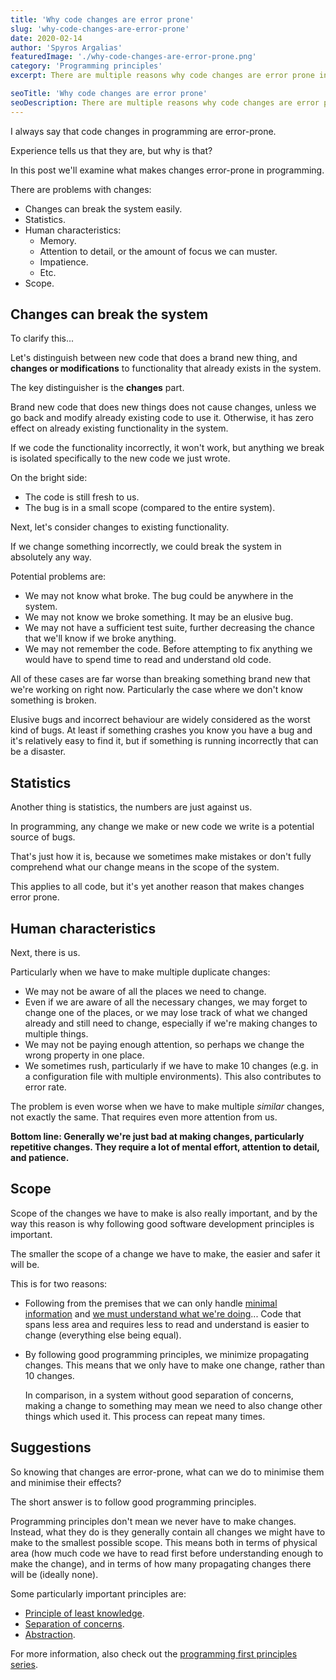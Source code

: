 ```yaml
---
title: 'Why code changes are error prone'
slug: 'why-code-changes-are-error-prone'
date: 2020-02-14
author: 'Spyros Argalias'
featuredImage: './why-code-changes-are-error-prone.png'
category: 'Programming principles'
excerpt: There are multiple reasons why code changes are error prone in programming. There is also a way to minimise the negative effects of changes.

seoTitle: 'Why code changes are error prone'
seoDescription: There are multiple reasons why code changes are error prone in programming. There is also a way to minimise the negative effects of changes.
---
```


I always say that code changes in programming are error-prone.

Experience tells us that they are, but why is that?

In this post we'll examine what makes changes error-prone in programming.

There are problems with changes:

- Changes can break the system easily.
- Statistics.
- Human characteristics:
  - Memory.
  - Attention to detail, or the amount of focus we can muster.
  - Impatience.
  - Etc.
- Scope.

## Changes can break the system

To clarify this...

Let's distinguish between new code that does a brand new thing, and **changes or modifications** to functionality that already exists in the system.

The key distinguisher is the **changes** part.

Brand new code that does new things does not cause changes, unless we go back and modify already existing code to use it. Otherwise, it has zero effect on already existing functionality in the system.

If we code the functionality incorrectly, it won't work, but anything we break is isolated specifically to the new code we just wrote.

On the bright side:

- The code is still fresh to us.
- The bug is in a small scope (compared to the entire system).

Next, let's consider changes to existing functionality.

If we change something incorrectly, we could break the system in absolutely any way.

Potential problems are:

- We may not know what broke. The bug could be anywhere in the system.
- We may not know we broke something. It may be an elusive bug.
- We may not have a sufficient test suite, further decreasing the chance that we'll know if we broke anything.
- We may not remember the code. Before attempting to fix anything we would have to spend time to read and understand old code.

All of these cases are far worse than breaking something brand new that we're working on right now. Particularly the case where we don't know something is broken.

Elusive bugs and incorrect behaviour are widely considered as the worst kind of bugs. At least if something crashes you know you have a bug and it's relatively easy to find it, but if something is running incorrectly that can be a disaster.

## Statistics

Another thing is statistics, the numbers are just against us.

In programming, any change we make or new code we write is a potential source of bugs.

That's just how it is, because we sometimes make mistakes or don't fully comprehend what our change means in the scope of the system.

This applies to all code, but it's yet another reason that makes changes error prone.

## Human characteristics

Next, there is us.

Particularly when we have to make multiple duplicate changes:

- We may not be aware of all the places we need to change.
- Even if we are aware of all the necessary changes, we may forget to change one of the places, or we may lose track of what we changed already and still need to change, especially if we're making changes to multiple things.
- We may not be paying enough attention, so perhaps we change the wrong property in one place.
- We sometimes rush, particularly if we have to make 10 changes (e.g. in a configuration file with multiple environments). This also contributes to error rate.

The problem is even worse when we have to make multiple _similar_ changes, not exactly the same. That requires even more attention from us.

**Bottom line: Generally we're just bad at making changes, particularly repetitive changes. They require a lot of mental effort, attention to detail, and patience.**

## Scope

Scope of the changes we have to make is also really important, and by the way this reason is why following good software development principles is important.

The smaller the scope of a change we have to make, the easier and safer it will be.

This is for two reasons:

- Following from the premises that we can only handle [minimal information](/blog/programming-first-principles-premise-minimal-information/) and [we must understand what we're doing](/blog/programming-first-principles-premise-we-must-understand-what-were-doing/)... Code that spans less area and requires less to read and understand is easier to change (everything else being equal).
- By following good programming principles, we minimize propagating changes. This means that we only have to make one change, rather than 10 changes.

  In comparison, in a system without good separation of concerns, making a change to something may mean we need to also change other things which used it. This process can repeat many times.

## Suggestions

So knowing that changes are error-prone, what can we do to minimise them and minimise their effects?

The short answer is to follow good programming principles.

Programming principles don't mean we never have to make changes. Instead, what they do is they generally contain all changes we might have to make to the smallest possible scope. This means both in terms of physical area (how much code we have to read first before understanding enough to make the change), and in terms of how many propagating changes there will be (ideally none).

Some particularly important principles are:

- [Principle of least knowledge](/blog/programming-first-principles-first-principle-principle-of-least-knowledge/).
- [Separation of concerns](/blog/programming-first-principles-first-principle-separation-of-concerns/).
- [Abstraction](/blog/programming-first-principles-first-principle-abstraction/).

For more information, also check out the [programming first principles series](/blog/programming-first-principles-purpose-what-this-series-is-about/).
